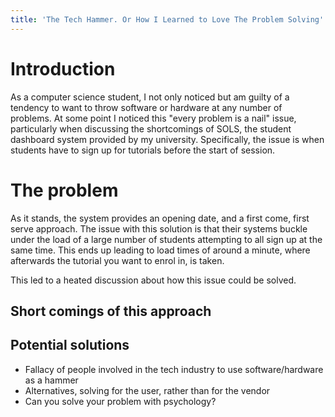 ```yaml
---
title: 'The Tech Hammer. Or How I Learned to Love The Problem Solving'
---
```


# Introduction
As a computer science student, I not only noticed but am guilty of a tendency to want to throw software
or hardware at any number of problems.
At some point I noticed this "every problem is a nail" issue, particularly when discussing the shortcomings
of SOLS, the student dashboard system provided by my university. Specifically, the issue is when students
have to sign up for tutorials before the start of session.

# The problem
As it stands, the system provides an opening date, and a first come, first serve approach.
The issue with this solution is that their systems buckle under the load of a large number of students
attempting to all sign up at the same time. This ends up leading to load times of around a minute, where
afterwards the tutorial you want to enrol in, is taken.

This led to a heated discussion about how this issue could be solved.

## Short comings of this approach

## Potential solutions


* Fallacy of people involved in the tech industry to use software/hardware as a hammer
* Alternatives, solving for the user, rather than for the vendor
* Can you solve your problem with psychology?
